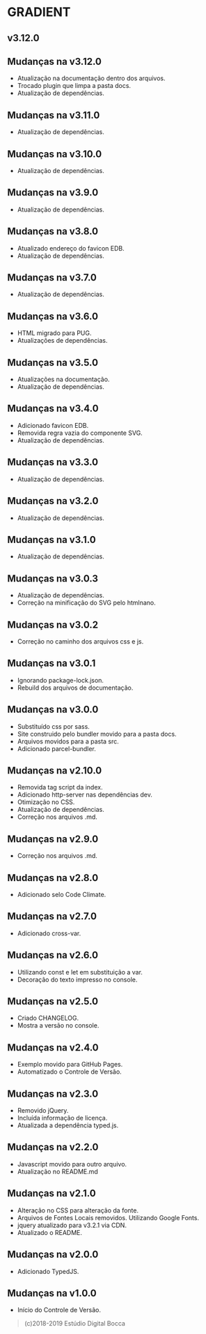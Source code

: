 # GRADIENT

## v3.12.0

## Mudanças na v3.12.0

- Atualização na documentação dentro dos arquivos.
- Trocado plugin que limpa a pasta docs.
- Atualização de dependências.

## Mudanças na v3.11.0

- Atualização de dependências.

## Mudanças na v3.10.0

- Atualização de dependências.

## Mudanças na v3.9.0

- Atualização de dependências.

## Mudanças na v3.8.0

- Atualizado endereço do favicon EDB.
- Atualização de dependências.

## Mudanças na v3.7.0

- Atualização de dependências.

## Mudanças na v3.6.0

- HTML migrado para PUG.
- Atualizações de dependências.

## Mudanças na v3.5.0

- Atualizações na documentação.
- Atualização de dependências.

## Mudanças na v3.4.0

- Adicionado favicon EDB.
- Removida regra vazia do componente SVG.
- Atualização de dependências.

## Mudanças na v3.3.0

- Atualização de dependências.

## Mudanças na v3.2.0

- Atualização de dependências.

## Mudanças na v3.1.0

- Atualização de dependências.

## Mudanças na v3.0.3

- Atualização de dependências.
- Correção na minificação do SVG pelo htmlnano.

## Mudanças na v3.0.2

- Correção no caminho dos arquivos css e js.

## Mudanças na v3.0.1

- Ignorando package-lock.json.
- Rebuild dos arquivos de documentação.

## Mudanças na v3.0.0

- Substituído css por sass.
- Site construido pelo bundler movido para a pasta docs.
- Arquivos movidos para a pasta src.
- Adicionado parcel-bundler.

## Mudanças na v2.10.0

- Removida tag script da index.
- Adicionado http-server nas dependências dev.
- Otimização no CSS.
- Atualização de dependências.
- Correção nos arquivos .md.

## Mudanças na v2.9.0

- Correção nos arquivos .md.

## Mudanças na v2.8.0

- Adicionado selo Code Climate.

## Mudanças na v2.7.0

- Adicionado cross-var.

## Mudanças na v2.6.0

- Utilizando const e let em substituição a var.
- Decoração do texto impresso no console.

## Mudanças na v2.5.0

- Criado CHANGELOG.
- Mostra a versão no console.

## Mudanças na v2.4.0

- Exemplo movido para GitHub Pages.
- Automatizado o Controle de Versão.

## Mudanças na v2.3.0

- Removido jQuery.
- Incluída informação de licença.
- Atualizada a dependência typed.js.

## Mudanças na v2.2.0

- Javascript movido para outro arquivo.
- Atualização no README.md

## Mudanças na v2.1.0

- Alteração no CSS para alteração da fonte.
- Arquivos de Fontes Locais removidos. Utilizando Google Fonts.
- jquery atualizado para v3.2.1 via CDN.
- Atualizado o README.

## Mudanças na v2.0.0

- Adicionado TypedJS.

## Mudanças na v1.0.0

- Início do Controle de Versão.

>(c)2018-2019 Estúdio Digital Bocca

